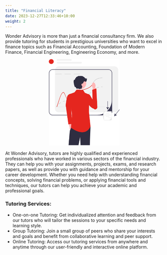```yaml
---
title: "Financial Literacy"
date: 2023-12-27T12:33:46+10:00
weight: 2
---
```


<!-- FILEPATH: /c:/Users/Admin/Documents/GitHub/wonderadvisory/_services/Financial Planning & Analysis.md -->
<!-- BEGIN: ed8c6549bwf9 -->
<p></p>
<p>Wonder Advisory is more than just a financial consultancy firm. We also provide tutoring for students in prestigious universities who want to excel in finance topics such as Financial Accounting, Foundation of Modern Finance, Financial Engineering, Engineering Economy, and more.</p> 

<div style="text-align: center;">
  <img src="/images/illustrations/predictive_analytics.svg" alt="Financial Literacy" style="width: 45%;">
</div>

<p>At Wonder Advisory, tutors are highly qualified and experienced professionals who have worked in various sectors of the financial industry. They can help you with your assignments, projects, exams, and research papers, as well as provide you with guidance and mentorship for your career development. Whether you need help with understanding financial concepts, solving financial problems, or applying financial tools and techniques, our tutors can help you achieve your academic and professional goals.</p>

<h3>Tutoring Services:</h3> <ul> <li>One-on-one Tutoring: Get individualized attention and feedback from our tutors who will tailor the sessions to your specific needs and learning style.</li> <li>Group Tutoring: Join a small group of peers who share your interests and goals and benefit from collaborative learning and peer support.</li> <li>Online Tutoring: Access our tutoring services from anywhere and anytime through our user-friendly and interactive online platform.</li> </ul>

<!-- END: ed8c6549bwf9 -->